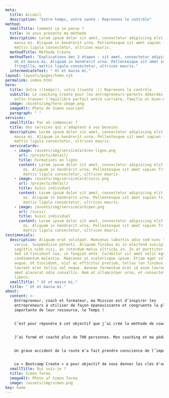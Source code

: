 ```yaml
---
meta:
  title: Accueil
  description: "Votre temps, votre santé : Reprenons le contrôle"
method:
  smallTitle: Comment ça se passe ?
  title: Je vous présente ma méthode
  description: Lorem ipsum dolor sit amet, consectetur adipiscing elit. Ut et
    massa mi. Aliquam in hendrerit urna. Pellentesque sit amet sapien fringilla,
    mattis ligula consectetur, ultrices mauris.
  methodTitle: Méthode Create
  methodText: "Explications des 3 étapes : sit amet, consectetur adipiscing elit.
    Ut et massa mi. Aliquam in hendrerit urna. Pellentesque sit amet sapien
    fringilla, mattis ligula consectetur, ultrices mauris."
  intermediateText: " Ut et massa mi."
layout: layouts/pages/home.njk
permalink: index.html
hero:
  title: Votre ((temps)), votre ((santé :)) Reprenons le contrôle
  subtitle: Le coaching Create pour les entrepreneurs-parents débordés qui veulent
    enfin trouver l'équilibre parfait entre carrière, famille et bien-être.
  image: /assets/img/hero-image.png
  imageAlt: Photo de Simon souriant
  paragraph: "‎ "
services:
  smallTitle: Par où commencer ?
  title: Des services qui s’adaptent à vos besoins
  description: Lorem ipsum dolor sit amet, consectetur adipiscing elit. Ut et
    massa mi. Aliquam in hendrerit urna. Pellentesque sit amet sapien fringilla,
    mattis ligula consectetur, ultrices mauris.
  serviceCards:
    - image: /assets/img/serviceCard/en-ligne.png
      url: /projects/detail/
      title: Formations en ligne
      content: Lorem ipsum dolor sit amet, consectetur adipiscing elit. Ut et massa
        mi. Aliquam in hendrerit urna. Pellentesque sit amet sapien fringilla,
        mattis ligula consectetur, ultrices mauris.
    - image: /assets/img/serviceCard/suivi.png
      url: /projects/detail/
      title: Suivi individuel
      content: Lorem ipsum dolor sit amet, consectetur adipiscing elit. Ut et massa
        mi. Aliquam in hendrerit urna. Pellentesque sit amet sapien fringilla,
        mattis ligula consectetur, ultrices mauris.
    - image: /assets/img/serviceCard/pen.png
      url: /suivi/
      title: Suivi individuel
      content: Lorem ipsum dolor sit amet, consectetur adipiscing elit. Ut et massa
        mi. Aliquam in hendrerit urna. Pellentesque sit amet sapien fringilla,
        mattis ligula consectetur, ultrices mauris.
testimonials:
  description: Aliquam erat volutpat. Maecenas lobortis odio sed nunc tincidunt
    varius. Suspendisse potenti. Aliquam finibus mi in eleifend suscipit. Aenean
    sagittis nibh nisi, ac interdum metus ultrices in. In at porttitor metus.
    Sed id tincidunt leo, in feugiat ante. Curabitur sit amet velit eget est
    condimentum molestie. Maecenas at scelerisque ipsum. Etiam eget volutpat
    augue. Ut tincidunt, nisl ac efficitur pretium, tellus leo finibus nibh, in
    laoreet erat tellus vel neque. Aenean fermentum erat id enim laoreet, sit
    amet placerat odio convallis. Nam at ullamcorper urna, et consectetur
    libero.
  smallTitle: " Ut et massa mi."
  title: " Ut et massa mi."
about:
  content: >-
    Entrepreneur, coach et formateur, ma Mission est d’inspirer les
    entrepreneurs à utiliser de façon épanouissante et congruente la plus
    importante de leur ressource, le Temps !


    C’est pour répondre à cet objectif que j’ai créé la méthode de coaching « Create ».


    J’ai formé et coaché plus de 700 personnes. Mon coaching et ma pédagogie sont orientés prises de conscience, actions, et efficacité car c’est à mon sens la recette du changement durable.


    Un grave accident de la route m’a fait prendre conscience de l’importance de la vie et de mon utilisation du temps… L’idée est de ne pas oublier de vivre la vie que vous méritez de vivre. Ne laissez pas au destin (ou pire… aux autres) la destinée de votre vie. Vous en êtes les créateurs.


    Le « Bootcamp Create » a pour objectif de vous donner les clés d'une productivité optimale pour définir et surtout créer cette vie qui vous ressemble et que vous méritez de vivre.
  smallTitle: Qui suis-je ?
  title: Simon Tarea
  imageAlt: Photo of Simon Tarea
  image: /assets/img/simon.png
key: home
---
```

